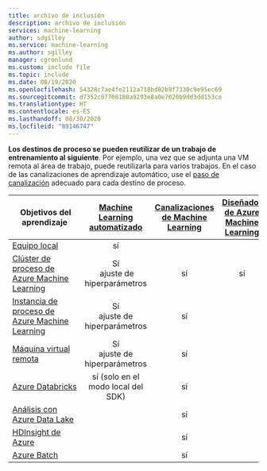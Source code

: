 ```yaml
---
title: archivo de inclusión
description: archivo de inclusión
services: machine-learning
author: sdgilley
ms.service: machine-learning
ms.author: sgilley
manager: cgronlund
ms.custom: include file
ms.topic: include
ms.date: 08/19/2020
ms.openlocfilehash: 54328c7ae4fe2112a718bd82b9f7330c9e95ec69
ms.sourcegitcommit: d7352c07708180a9293e8a0e7020b9dd3dd153ce
ms.translationtype: HT
ms.contentlocale: es-ES
ms.lasthandoff: 08/30/2020
ms.locfileid: "89146747"
---
```

**Los destinos de proceso se pueden reutilizar de un trabajo de entrenamiento al siguiente**. Por ejemplo, una vez que se adjunta una VM remota al área de trabajo, puede reutilizarla para varios trabajos.  En el caso de las canalizaciones de aprendizaje automático, use el [paso de canalización](https://docs.microsoft.com/python/api/azureml-pipeline-steps/azureml.pipeline.steps?view=azure-ml-py) adecuado para cada destino de proceso.

|&nbsp;Objetivos del aprendizaje|[Machine Learning automatizado](../articles/machine-learning/concept-automated-ml.md) | [Canalizaciones de Machine Learning](../articles/machine-learning/concept-ml-pipelines.md) | [Diseñador de Azure Machine Learning](../articles/machine-learning/concept-designer.md)
|----|:----:|:----:|:----:|
|[Equipo local](../articles/machine-learning/how-to-create-attach-compute-sdk.md#local)| sí | &nbsp; | &nbsp; |
|[Clúster de proceso de Azure Machine Learning](../articles/machine-learning/how-to-create-attach-compute-sdk.md#amlcompute)| Sí <br/>&nbsp;ajuste de hiperparámetros | sí | sí |
|[Instancia de proceso de Azure Machine Learning](../articles/machine-learning/how-to-create-attach-compute-sdk.md#instance) | Sí <br/>ajuste de hiperparámetros | sí |  |
|[Máquina virtual remota](../articles/machine-learning/how-to-create-attach-compute-sdk.md#vm) | Sí <br/>ajuste de hiperparámetros | sí | &nbsp; |
|[Azure&nbsp;Databricks](../articles/machine-learning/how-to-create-attach-compute-sdk.md#databricks)| sí (solo en el modo local del SDK) | sí | &nbsp; |
|[Análisis con Azure Data Lake](../articles/machine-learning/how-to-create-attach-compute-sdk.md#adla) | &nbsp; | sí | &nbsp; |
|[HDInsight de Azure](../articles/machine-learning/how-to-create-attach-compute-sdk.md#hdinsight) | &nbsp; | sí | &nbsp; |
|[Azure Batch](../articles/machine-learning/how-to-create-attach-compute-sdk.md#azbatch) | &nbsp; | sí | &nbsp; |
